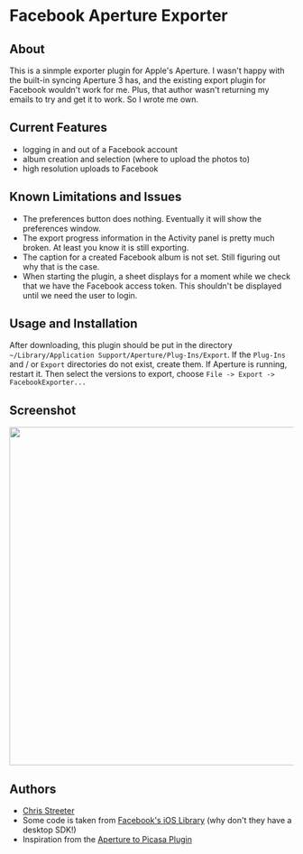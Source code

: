 # Facebook Aperture Exporter

## About
This is a sinmple exporter plugin for Apple's Aperture. I wasn't happy with the built-in syncing Aperture 3 has, and the existing export plugin for Facebook wouldn't work for me. Plus, that author wasn't returning my emails to try and get it to work. So I wrote me own.

## Current Features
* logging in and out of a Facebook account
* album creation and selection (where to upload the photos to)
* high resolution uploads to Facebook

## Known Limitations and Issues
* The preferences button does nothing. Eventually it will show the preferences window.
* The export progress information in the Activity panel is pretty much broken. At least you know it is still exporting.
* The caption for a created Facebook album is not set. Still figuring out why that is the case.
* When starting the plugin, a sheet displays for a moment while we check that we have the Facebook access token. This shouldn't be displayed until we need the user to login.


## Usage and Installation
After downloading, this plugin should be put in the directory `~/Library/Application Support/Aperture/Plug-Ins/Export`. If the `Plug-Ins` and / or `Export` directories do not exist, create them.  If Aperture is running, restart it.  Then select the versions to export, choose `File -> Export -> FacebookExporter...`

## Screenshot

<a href="https://github.com/streeter/facebook-aperture-exporter/raw/master/screenshot.png"><img width="600" style="width: 600px" src="https://github.com/streeter/facebook-aperture-exporter/raw/master/screenshot.png" /></a>

## Authors
* <a href="http://www.chrisstreeter.com">Chris Streeter</a>
* Some code is taken from <a href="https://github.com/facebook/facebook-ios-sdk">Facebook's iOS Library</a> (why don't they have a desktop SDK!)
* Inspiration from the <a href="http://code.google.com/p/aperture-picasa-plugin/">Aperture to Picasa Plugin</a>